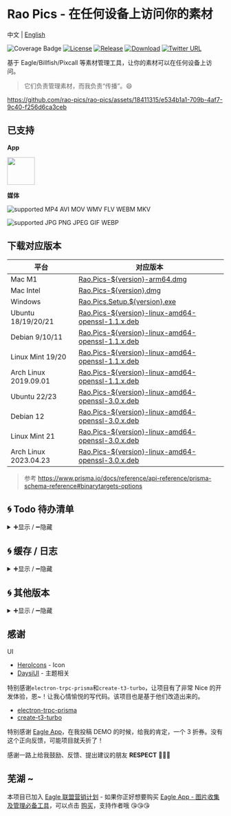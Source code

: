 # Rao Pics - 在任何设备上访问你的素材

中文 | [English](./README.en.md)

![Coverage Badge](https://img.shields.io/endpoint?url=https://gist.githubusercontent.com/meetqy/5c4881f21bab2cf4f09a8658354fb997/raw/rao-pics_core__coverage.json)
[![License](https://img.shields.io/github/license/rao-pics/core)](https://github.com/rao-pics/core/blob/turbo-electron-prisma/LICENSE)
[![Release](https://img.shields.io/github/v/release/rao-pics/core)](https://github.com/rao-pics/core/releases)
[![Download](https://img.shields.io/github/downloads/rao-pics/core/total)](https://github.com/rao-pics/rao-pics/releases)
[![Twitter URL](https://img.shields.io/twitter/url?url=https%3A%2F%2Fgithub.com%2Frao-pics%2Frao-pics)](https://twitter.com/intent/tweet?text=Visit%20Material%20on%20Any%20device.https://github.com/rao-pics/core)

基于 Eagle/Billfish/Pixcall 等素材管理工具，让你的素材可以在任何设备上访问。

> 它们负责管理素材，而我负责“传播”。😄

https://github.com/rao-pics/rao-pics/assets/18411315/e534b1a1-709b-4af7-9c40-f256d6ca3ceb

## 已支持

**App**

<p><a href="https://eagle.sjv.io/rao" target="_blank"><img width="64" src="https://i.imgur.com/jxirugb.jpg"/></a></p>

**媒体**

![supported MP4 AVI MOV WMV FLV WEBM MKV](https://img.shields.io/badge/VIDEO-MP4%20%7C%20AVI%20%7C%20MOV%20%7C%20WMV%20%7C%20FLV%20%7C%20WEBM%20%7C%20MKV-brightgreen.svg)

![supported JPG PNG JPEG GIF WEBP](https://img.shields.io/badge/IMAGE-JPG%20%7C%20PNG%20%7C%20JPEG%20%7C%20GIF%20%7C%20WEBP-brightgreen.svg)

## 下载对应版本

| 平台                  | 对应版本                                                                                            |
| --------------------- | --------------------------------------------------------------------------------------------------- |
| Mac M1                | [Rao.Pics-${version}-arm64.dmg](https://github.com/rao-pics/rao-pics/releases)                      |
| Mac Intel             | [Rao.Pics-${version}.dmg](https://github.com/rao-pics/rao-pics/releases)                            |
| Windows               | [Rao.Pics.Setup.${version}.exe](https://github.com/rao-pics/rao-pics/releases)                      |
| Ubuntu 18/19/20/21    | [Rao.Pics-${version}-linux-amd64-openssl-1.1.x.deb ](https://github.com/rao-pics/rao-pics/releases) |
| Debian 9/10/11        | [Rao.Pics-${version}-linux-amd64-openssl-1.1.x.deb ](https://github.com/rao-pics/rao-pics/releases) |
| Linux Mint 19/20      | [Rao.Pics-${version}-linux-amd64-openssl-1.1.x.deb ](https://github.com/rao-pics/rao-pics/releases) |
| Arch Linux 2019.09.01 | [Rao.Pics-${version}-linux-amd64-openssl-1.1.x.deb ](https://github.com/rao-pics/rao-pics/releases) |
| Ubuntu 22/23          | [Rao.Pics-${version}-linux-amd64-openssl-3.0.x.deb](https://github.com/rao-pics/rao-pics/releases)  |
| Debian 12             | [Rao.Pics-${version}-linux-amd64-openssl-3.0.x.deb](https://github.com/rao-pics/rao-pics/releases)  |
| Linux Mint 21         | [Rao.Pics-${version}-linux-amd64-openssl-3.0.x.deb](https://github.com/rao-pics/rao-pics/releases)  |
| Arch Linux 2023.04.23 | [Rao.Pics-${version}-linux-amd64-openssl-3.0.x.deb](https://github.com/rao-pics/rao-pics/releases)  |

> 参考 https://www.prisma.io/docs/reference/api-reference/prisma-schema-reference#binarytargets-options

## 🌀 Todo 待办清单

<details>
<summary>➕显示 / ➖隐藏</summary>
<br/>

开发进度、版本规划可以查看 [Todo](https://github.com/orgs/rao-pics/projects/1)

[![Imgur](https://i.imgur.com/52ujyXZ.png)](https://github.com/orgs/rao-pics/projects/1)

</details>

## 🌀 缓存 / 日志

<details>
<summary>➕显示 / ➖隐藏</summary>
<br/>

db.sqlite

```sh
mac ~/Library/Caches/Rao\ Pics
win '~\AppData\Local\Rao Pics'
```

main.log

```sh
mac ~/Library/Logs/Rao\ Pics
win '~\AppData\Roaming\Rao Pics\logs'
```

</details>

## 🌀 其他版本

<details>
<summary>➕显示 / ➖隐藏</summary>
<br/>

**Electron App** 是主要维护的版本。无论是 Docker 部署、Node 源码运行，都需要一定的技术能力，使用成本过高，**所以想做一个应用程序，只需要点点点，就完事了。**

NodeJs 代码运行，Docker 部署，可以转到 [main 分支](https://github.com/rao-pics/docker)。

</details>

## 感谢

UI

- [HeroIcons](https://heroicons.com/) - Icon
- [DaysiUI](https://daisyui.com/) - 主题相关

特别感谢`electron-trpc-prisma`和`create-t3-turbo`，让项目有了非常 Nice 的开发体验，恩~！让我心情愉悦的写代码。该项目也是基于他们改造出来的。

- [electron-trpc-prisma](https://github.com/NickyMeuleman/electron-trpc-prisma)
- [create-t3-turbo](https://github.com/t3-oss/create-t3-turbo)

特别感谢 [Eagle App](https://eagle.sjv.io/rao)，在我投稿 DEMO 的时候，给我的肯定，一个 3 折券。没有这个正向反馈，可能项目就夭折了！

感谢一路上给我鼓励、反馈、提出建议的朋友 **RESPECT** 🎉🎉🎉

## 芜湖 ~

本项目已加入 [Eagle 联盟营销计划](https://eagle.cool/affiliate) - 如果你正好想要购买 [Eagle App - 图片收集及管理必备工具](https://eagle.sjv.io/rao)，可以点击 [购买](https://eagle.sjv.io/rao)，支持作者哦 😘😘😘
